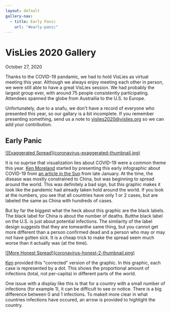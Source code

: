 ```yaml
---
layout: default
gallery-nav:
  - title: Early Panic
    url: "#early-panic"
---
```


# VisLies 2020 Gallery

October 27, 2020

Thanks to the COVID-19 pandamic, we had to hold VisLies as virtual meeting this year.
Although we always enjoy meeting each other in person, we were still able to have a great VisLies session.
We had probably the largest group ever, with around 75 people consistently participating.
Attendees spanned the globe from Austrailia to the U.S. to Europe.

Unfortunately, due to a snafu, we don't have a record of everyone who presented this year, so our gallary is a bit incomplete.
If you remember presenting something, send us a note to <a href="mailto:vislies2020@vislies.org">vislies2020@vislies.org</a> so we can add your contribution.

## Early Panic

<a href="https://drive.google.com/file/d/1cAVRGceMHctSuDG9_lCNCqIb6f9MfqMQ/view?usp=sharing" class="image-right">
![Exaggerated Spread](coronavirus-exaggerated-thumbnail.jpg)
</a>

It is no suprise that visualization lies about COVID-19 were a common theme this year.
[Ken Moreland] started by presenting this early infographic about COVID-19 from [an article in the Sun] from late January.
At the time, the disease was mostly constrained to China, but was beginning to spread around the world.
This was definitely a bad sign, but this graphic makes it look like the pandemic had already taken hold around the world.
If you look at the numbers, you see that all countries have only 1 or 2 cases, but are labeled the same as China with hundreds of cases.

But by far the biggest what the heck about this graphic are the black labels.
The black label for China is about the number of deaths.
Butthe black label on the U.S. is just about potential infections.
The similarity of the label design suggests that they are tomeanthe same thing, but you cannot get more different than a person confirmed dead and a person who may or may not have gotten sick.
It is a cheap trick to make the spread seem much worse than it actually was (at the time).

<div class="image-stop" />

<a href="https://drive.google.com/file/d/18TDYEh9amglQjL1CJQlfXlomO--B0jRk/view?usp=sharing" class="image-right">
![More Honest Spread](coronavirus-honest-2-thumbnail.png)
</a>

[Ken][Ken Moreland] provided this "corrected" version of the graphic.
In this graphic, each case is represented by a dot.
This shows the proportional amount of infections (total, not per-capita) in different parts of the world.

One issue with a display like this is that for a country with a small number of infections (for example 1), it can be difficult to see or notice.
There is a big difference between 0 and 1 infections.
To makeit more clear in what countries infections have occured, an arrow is provided to highlight the country.

[an article in the Sun]: https://www.thesun.co.uk/news/10799738/coronavirus-could-already-spread-uk/


[Ken Moreland]: http://kennethmoreland.com
